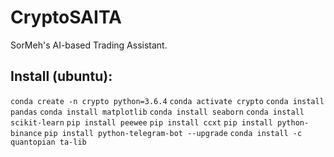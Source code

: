 # CryptoSAITA

SorMeh's AI-based Trading Assistant.

## Install (ubuntu):
`conda create -n crypto python=3.6.4`
`conda activate crypto`
`conda install pandas`
`conda install matplotlib`
`conda install seaborn`
`conda install scikit-learn`
`pip install peewee`
`pip install ccxt`
`pip install python-binance`
`pip install python-telegram-bot --upgrade`
`conda install -c quantopian ta-lib`